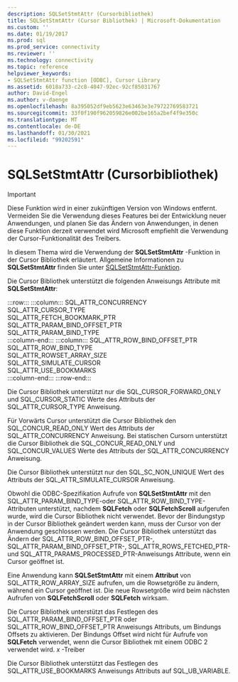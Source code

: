 ```yaml
---
description: SQLSetStmtAttr (Cursorbibliothek)
title: SQLSetStmtAttr (Cursor Bibliothek) | Microsoft-Dokumentation
ms.custom: ''
ms.date: 01/19/2017
ms.prod: sql
ms.prod_service: connectivity
ms.reviewer: ''
ms.technology: connectivity
ms.topic: reference
helpviewer_keywords:
- SQLSetStmtAttr function [ODBC], Cursor Library
ms.assetid: 6018a733-c2c8-4047-92ec-92cf85031767
author: David-Engel
ms.author: v-daenge
ms.openlocfilehash: 8a395052df9eb5623e63463e3e79722769583721
ms.sourcegitcommit: 33f0f190f962059826e002be165a2bef4f9e350c
ms.translationtype: MT
ms.contentlocale: de-DE
ms.lasthandoff: 01/30/2021
ms.locfileid: "99202591"
---
```

# <a name="sqlsetstmtattr-cursor-library"></a>SQLSetStmtAttr (Cursorbibliothek)
> [!IMPORTANT]  
>  Diese Funktion wird in einer zukünftigen Version von Windows entfernt. Vermeiden Sie die Verwendung dieses Features bei der Entwicklung neuer Anwendungen, und planen Sie das Ändern von Anwendungen, in denen diese Funktion derzeit verwendet wird Microsoft empfiehlt die Verwendung der Cursor-Funktionalität des Treibers.  
  
 In diesem Thema wird die Verwendung der **SQLSetStmtAttr** -Funktion in der Cursor Bibliothek erläutert. Allgemeine Informationen zu **SQLSetStmtAttr** finden Sie unter [SQLSetStmtAttr-Funktion](../../../odbc/reference/syntax/sqlsetstmtattr-function.md).  
  
 Die Cursor Bibliothek unterstützt die folgenden Anweisungs Attribute mit **SQLSetStmtAttr**:  

:::row:::
    :::column:::
        SQL_ATTR_CONCURRENCY  
        SQL_ATTR_CURSOR_TYPE  
        SQL_ATTR_FETCH_BOOKMARK_PTR  
        SQL_ATTR_PARAM_BIND_OFFSET_PTR  
        SQL_ATTR_PARAM_BIND_TYPE  
    :::column-end:::
    :::column:::
        SQL_ATTR_ROW_BIND_OFFSET_PTR  
        SQL_ATTR_ROW_BIND_TYPE  
        SQL_ATTR_ROWSET_ARRAY_SIZE  
        SQL_ATTR_SIMULATE_CURSOR  
        SQL_ATTR_USE_BOOKMARKS  
    :::column-end:::
:::row-end:::

 Die Cursor Bibliothek unterstützt nur die SQL_CURSOR_FORWARD_ONLY und SQL_CURSOR_STATIC Werte des Attributs der SQL_ATTR_CURSOR_TYPE Anweisung.  
  
 Für Vorwärts Cursor unterstützt die Cursor Bibliothek den SQL_CONCUR_READ_ONLY Wert des Attributs der SQL_ATTR_CONCURRENCY Anweisung. Bei statischen Cursorn unterstützt die Cursor Bibliothek die SQL_CONCUR_READ_ONLY und SQL_CONCUR_VALUES Werte des Attributs der SQL_ATTR_CONCURRENCY Anweisung.  
  
 Die Cursor Bibliothek unterstützt nur den SQL_SC_NON_UNIQUE Wert des Attributs der SQL_ATTR_SIMULATE_CURSOR Anweisung.  
  
 Obwohl die ODBC-Spezifikation Aufrufe von **SQLSetStmtAttr** mit den SQL_ATTR_PARAM_BIND_TYPE-oder SQL_ATTR_ROW_BIND_TYPE-Attributen unterstützt, nachdem **SQLFetch** oder **SQLFetchScroll** aufgerufen wurde, wird die Cursor Bibliothek nicht verwendet. Bevor der Bindungstyp in der Cursor Bibliothek geändert werden kann, muss der Cursor von der Anwendung geschlossen werden. Die Cursor Bibliothek unterstützt das Ändern der SQL_ATTR_ROW_BIND_OFFSET_PTR-, SQL_ATTR_PARAM_BIND_OFFSET_PTR-, SQL_ATTR_ROWS_FETCHED_PTR-und SQL_ATTR_PARAMS_PROCESSED_PTR-Anweisungs Attribute, wenn ein Cursor geöffnet ist.  
  
 Eine Anwendung kann **SQLSetStmtAttr** mit einem **Attribut** von SQL_ATTR_ROW_ARRAY_SIZE aufrufen, um die Rowsetgröße zu ändern, während ein Cursor geöffnet ist. Die neue Rowsetgröße wird beim nächsten Aufrufen von **SQLFetchScroll** oder **SQLFetch** wirksam.  
  
 Die Cursor Bibliothek unterstützt das Festlegen des SQL_ATTR_PARAM_BIND_OFFSET_PTR oder SQL_ATTR_ROW_BIND_OFFSET_PTR Anweisungs Attributs, um Bindungs Offsets zu aktivieren. Der Bindungs Offset wird nicht für Aufrufe von **SQLFetch** verwendet, wenn die Cursor Bibliothek mit einem ODBC 2 verwendet wird. *x* -Treiber  
  
 Die Cursor Bibliothek unterstützt das Festlegen des SQL_ATTR_USE_BOOKMARKS Anweisungs Attributs auf SQL_UB_VARIABLE.
